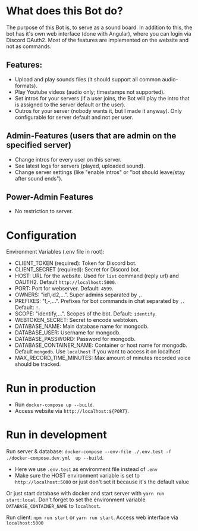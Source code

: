 # What does this Bot do?

The purpose of this Bot is, to serve as a sound board. In addition to this, the bot has it's own web interface (done with Angular), where you can login via Discord OAuth2. Most of the features are
implemented on the website and not as commands.

## Features:

- Upload and play sounds files (it should support all common audio-formats).
- Play Youtube videos (audio only; timestamps not supported).
- Set intros for your servers (if a user joins, the Bot will play the intro that is assigned to the server default or the user).
- Outros for your server (nobody wants it, but I made it anyway). Only configurable for server default and not per user.

## Admin-Features (users that are admin on the specified server)

- Change intros for every user on this server.
- See latest logs for servers (played, uploaded sound).
- Change server settings (like "enable intros" or "bot should leave/stay after sound ends").

## Power-Admin Features

- No restriction to server.

# Configuration

Environment Variables (.env file in root):

- CLIENT_TOKEN (required): Token for Discord bot.
- CLIENT_SECRET (required): Secret for Discord bot.
- HOST: URL for the website. Used for `list` command (reply url) and OAUTH2. Default `http://localhost:5000`.
- PORT: Port for webserver. Default: `4599`.
- OWNERS: "id1,id2,...". Super admins separated by `,`.
- PREFIXES: "!,-,...". Prefixes for bot commands in chat separated by `,`. Default: `!`.
- SCOPE: "identify,...". Scopes of the bot. Default: `identify`.
- WEBTOKEN_SECRET: Secret to encode webtoken.
- DATABASE_NAME: Main database name for mongodb.
- DATABASE_USER: Username for mongodb.
- DATABASE_PASSWORD: Password for mongodb.
- DATABASE_CONTAINER_NAME: Container or host name for mongodb. Default `mongodb`. Use `localhost` if you want to access it on localhost
- MAX_RECORD_TIME_MINUTES: Max amount of minutes recorded voice should be tracked.

# Run in production

- Run `docker-compose up --build`.
- Access website via `http://localhost:${PORT}`.

# Run in development

Run server & database: `docker-compose --env-file ./.env.test -f ./docker-compose.dev.yml  up --build`.

- Here we use `.env.test` as environment file instead of `.env`
- Make sure the HOST environment variable is set to `http://localhost:5000` or just don't set it because it's the default value

Or just start database with docker and start server with `yarn run start:local`. Don't forget to set the environment variable `DATABASE_CONTAINER_NAME` to `localhost`.

Run client: `npm run start` or `yarn run start`. Access web interface via `localhost:5000`